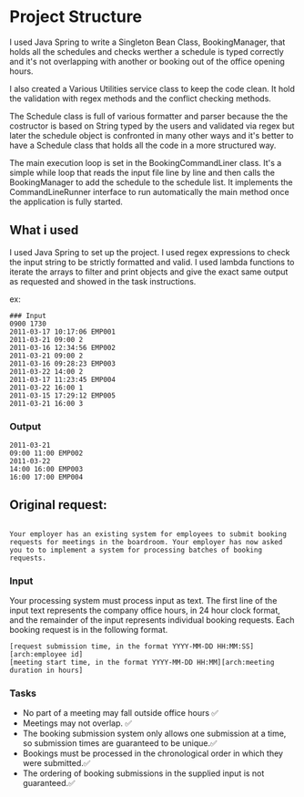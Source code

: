 # Project Structure

I used Java Spring to write a Singleton Bean Class, BookingManager, that holds all the schedules and checks werther a schedule is typed correctly and it's not overlapping with another or booking out of the office opening hours.

I also created a Various Utilities service class to keep the code clean. It hold the validation with regex methods and the conflict checking methods.

The Schedule class is full of various formatter and parser because the the costructor is based on String typed by the users and validated via regex but later the schedule object is confronted in many other ways and it's better to have a Schedule class that holds all the code in a more structured way.

The main execution loop is set in the BookingCommandLiner class. It's a simple while loop that reads the input file line by line and then calls the BookingManager to add the schedule to the schedule list. It implements the CommandLineRunner interface to run automatically the main method once the application is fully started.

## What i used

I used Java Spring to set up the project.
I used regex expressions to check the input string to be strictly formatted and valid. 
I used lambda functions to iterate the arrays to filter and print objects and give the exact same output as requested and showed in the task instructions.

ex:
```
### Input
0900 1730
2011-03-17 10:17:06 EMP001
2011-03-21 09:00 2
2011-03-16 12:34:56 EMP002
2011-03-21 09:00 2
2011-03-16 09:28:23 EMP003
2011-03-22 14:00 2
2011-03-17 11:23:45 EMP004
2011-03-22 16:00 1
2011-03-15 17:29:12 EMP005
2011-03-21 16:00 3
```

### Output
```
2011-03-21
09:00 11:00 EMP002
2011-03-22
14:00 16:00 EMP003
16:00 17:00 EMP004
```

## Original request:
```

Your employer has an existing system for employees to submit booking requests for meetings in the boardroom. Your employer has now asked you to to implement a system for processing batches of booking requests.
```

### Input

Your processing system must process input as text. The first line of the input text represents the company office hours, in 24 hour clock format, and the remainder of the input represents individual booking requests. Each booking request is in the following format.

```
[request submission time, in the format YYYY-MM-DD HH:MM:SS][arch:employee id]
[meeting start time, in the format YYYY-MM-DD HH:MM][arch:meeting duration in hours]
```


### Tasks

-   No part of a meeting may fall outside office hours ✅
-   Meetings may not overlap. ✅
-   The booking submission system only allows one submission at a time, so submission times are guaranteed to be unique.✅
-   Bookings must be processed in the chronological order in which they were submitted.✅
-   The ordering of booking submissions in the supplied input is not guaranteed.✅
